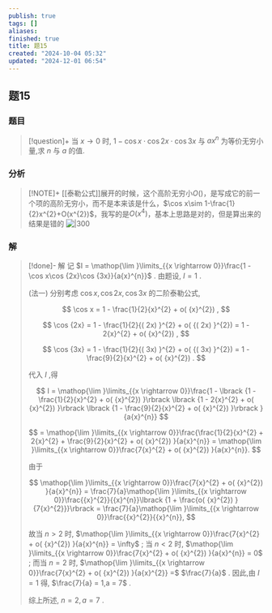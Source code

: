 ```yaml
---
publish: true
tags: []
aliases: 
finished: true
title: 题15
created: "2024-10-04 05:32"
updated: "2024-12-01 06:54"
---
```

## 题15
### 题目
> [!question]+
> 当 $x \rightarrow  0$ 时, $1 - \cos x \cdot  \cos {2x} \cdot  \cos {3x}$ 与 $a{x}^{n}$ 为等价无穷小量,求 $n$ 与 $a$ 的值.
### 分析
> [!NOTE]+
> [[泰勒公式]]展开的时候，这个高阶无穷小$O()$，是写成它的前一个项的高阶无穷小，而不是本来该是什么，$\cos x\sim 1-\frac{1}{2}x^{2}+O(x^{2})$，我写的是$O(x^{4})$，基本上思路是对的，但是算出来的结果是错的
> ![|300](https://img.hwenyi.tech/202411101217211.webp)
### 解
> [!done]-
> 解 记 $I = \mathop{\lim }\limits_{{x \rightarrow  0}}\frac{1 - \cos x\cos {2x}\cos {3x}}{a{x}^{n}}$ . 由题设, $I = 1$ .
> 
> (法一) 分别考虑 $\cos x,\cos {2x},\cos {3x}$ 的二阶泰勒公式,
> 
> $$
> \cos x = 1 - \frac{1}{2}{x}^{2} + o( {x}^{2}) ,
> $$
> 
> $$
> \cos {2x} = 1 - \frac{1}{2}{( 2x) }^{2} + o( {( 2x) }^{2})  = 1 - 2{x}^{2} + o( {x}^{2}) ,
> $$
> 
> $$
> \cos {3x} = 1 - \frac{1}{2}{( 3x) }^{2} + o( {( 3x) }^{2})  = 1 - \frac{9}{2}{x}^{2} + o( {x}^{2}) .
> $$
> 
> 代入 $I$ ,得
> 
> $$
> I = \mathop{\lim }\limits_{{x \rightarrow  0}}\frac{1 - \lbrack  {1 - \frac{1}{2}{x}^{2} + o( {x}^{2}) }\rbrack  \lbrack  {1 - 2{x}^{2} + o( {x}^{2}) }\rbrack  \lbrack  {1 - \frac{9}{2}{x}^{2} + o( {x}^{2}) }\rbrack  }{a{x}^{n}}
> $$
> 
> $$
> = \mathop{\lim }\limits_{{x \rightarrow  0}}\frac{\frac{1}{2}{x}^{2} + 2{x}^{2} + \frac{9}{2}{x}^{2} + o( {x}^{2}) }{a{x}^{n}} = \mathop{\lim }\limits_{{x \rightarrow  0}}\frac{7{x}^{2} + o( {x}^{2}) }{a{x}^{n}}.
> $$
> 
> 由于
> 
> $$
> \mathop{\lim }\limits_{{x \rightarrow  0}}\frac{7{x}^{2} + o( {x}^{2}) }{a{x}^{n}} = \frac{7}{a}\mathop{\lim }\limits_{{x \rightarrow  0}}\frac{{x}^{2}}{{x}^{n}}\lbrack  {1 + \frac{o( {x}^{2}) }{7{x}^{2}}}\rbrack   = \frac{7}{a}\mathop{\lim }\limits_{{x \rightarrow  0}}\frac{{x}^{2}}{{x}^{n}},
> $$
> 
> 故当 $n > 2$ 时, $\mathop{\lim }\limits_{{x \rightarrow  0}}\frac{7{x}^{2} + o( {x}^{2}) }{a{x}^{n}} = \infty$ ; 当 $n < 2$ 时, $\mathop{\lim }\limits_{{x \rightarrow  0}}\frac{7{x}^{2} + o( {x}^{2}) }{a{x}^{n}} = 0$ ; 而当 $n = 2$ 时, $\mathop{\lim }\limits_{{x \rightarrow  0}}\frac{7{x}^{2} + o( {x}^{2}) }{a{x}^{2}} =$ $\frac{7}{a}$ . 因此,由 $I = 1$ 得, $\frac{7}{a} = 1,a = 7$ .
> 
> 综上所述, $n = 2,a = 7$ .